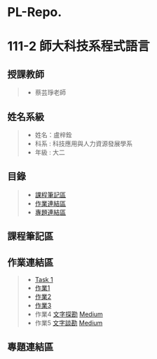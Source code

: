 # PL-Repo.

# 111-2 師大科技系程式語言
## 授課教師
> * 蔡芸琤老師
## 姓名系級
> * 姓名：盧梓銓
> * 科系 : 科技應用與人力資源發展學系
> * 年級 : 大二
## 目錄
> * [課程筆記區](#課程筆記區)
> * [作業連結區](#作業連結區)
> * [專題連結區](#專題連結區)
## 課程筆記區
## 作業連結區
> * [Task 1](https://github.com/JJJJacky/PL-Repo./blob/8ae80a06d1652b84b819899b4d0a3af91fa2c85c/Untitled.ipynb) 
> * [作業1](https://github.com/JJJJacky/PL-Repo./blob/main/%E4%BD%9C%E6%A5%AD1.ipynb)
> * [作業2](https://github.com/JJJJacky/PL-Repo./blob/main/%E4%BD%9C%E6%A5%AD2.ipynb)
> * [作業3](https://github.com/JJJJacky/PL-Repo./blob/main/%E4%BD%9C%E6%A5%AD3/Untitled.ipynb)
> * 作業4
> [文字探勘](https://github.com/JJJJacky/PL-Repo./blob/main/%E4%BD%9C%E6%A5%AD%E5%9B%9B.ipynb)
> [Medium](https://medium.com/@41071222h/%E5%8F%B0%E7%81%A3%E6%8B%89%E9%BA%B5%E6%8E%A8%E8%96%A6-4ef349e1ff08)
> * 作業5
> [文字談勘](https://github.com/JJJJacky/PL-Repo./blob/main/HW5.ipynb)
> [Medium](https://medium.com/@41071222h/%E6%B9%96%E4%BA%BA%E5%8B%87%E5%A3%AB%E6%AF%94%E8%B3%BD%E8%A9%95%E8%AB%96-82a21771b09e)

## 專題連結區
